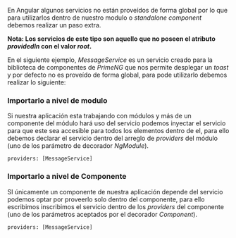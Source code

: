 En Angular algunos servicios no están proveídos de forma global por lo que para utilizarlos dentro de nuestro modulo o *standalone component*  debemos realizar un paso extra.

**Nota: Los servicios de este tipo son aquello que no poseen el atributo *providedIn* con el valor *root*.**

En el siguiente ejemplo, *MessageService* es un servicio creado para la biblioteca de componentes de *PrimeNG* que nos permite desplegar un *toast* y por defecto no es proveído de forma global, para pode utilizarlo debemos realizar lo siguiente:
### Importarlo a nivel de modulo

Si nuestra aplicación esta trabajando con módulos y más de un componente del módulo hará uso del servicio podemos inyectar el servicio para que este sea accesible para todos los elementos dentro de el, para ello debemos declarar el servicio dentro del arreglo de *providers* del módulo (uno de los parámetro de decorador *NgModule*).

```
providers: [MessageService]
```
### Importarlo a nivel de Componente

SI únicamente un componente de nuestra aplicación depende del servicio podemos optar por proveerlo solo dentro del componente, para ello escribimos inscribimos el servicio dentro de los *providers* del componente (uno de los parámetros aceptados por el decorador *Component*).

```
providers: [MessageService]
```